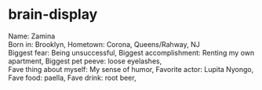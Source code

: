 # brain-display

Name: Zamina
<br>
Born in: Brooklyn, 
Hometown: Corona, Queens/Rahway, NJ
<br>
Biggest fear: Being unsuccessful, 
Biggest accomplishment: Renting my own apartment, 
Biggest pet peeve: loose eyelashes, 
<br>
Fave thing about myself: My sense of humor, 
Favorite actor: Lupita Nyongo, 
Fave food: paella, 
Fave drink: root beer, 
